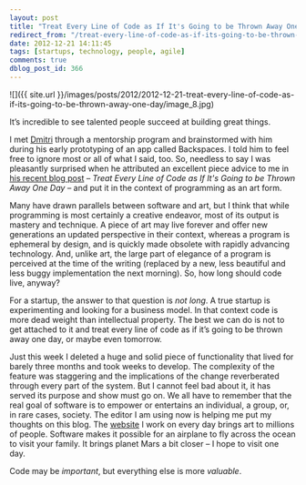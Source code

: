 ```yaml
---
layout: post
title: "Treat Every Line of Code as If It's Going to be Thrown Away One Day"
redirect_from: "/treat-every-line-of-code-as-if-its-going-to-be-thrown-away-one-day/"
date: 2012-12-21 14:11:45
tags: [startups, technology, people, agile]
comments: true
dblog_post_id: 366
---
```

![]({{ site.url }}/images/posts/2012/2012-12-21-treat-every-line-of-code-as-if-its-going-to-be-thrown-away-one-day/image_8.jpg)

It’s incredible to see talented people succeed at building great things.

I met [Dmitri](https://twitter.com/dmitric) through a mentorship program and brainstormed with him during his early prototyping of an app called Backspaces. I told him to feel free to ignore most or all of what I said, too. So, needless to say I was pleasantly surprised when he attributed an excellent piece advice to me in [his recent blog post](https://web.archive.org/web/20130329091213/http://arbor.posterous.com/i-just-quit-my-job-now-what) – _Treat Every Line of Code as If It's Going to be Thrown Away One Day_ – and put it in the context of programming as an art form.

Many have drawn parallels between software and art, but I think that while programming is most certainly a creative endeavor, most of its output is mastery and technique. A piece of art may live forever and offer new generations an updated perspective in their context, whereas a program is ephemeral by design, and is quickly made obsolete with rapidly advancing technology. And, unlike art, the large part of elegance of a program is perceived at the time of the writing  (replaced by a new, less beautiful and less buggy implementation the next morning). So, how long should code live, anyway?

For a startup, the answer to that question is _not long_. A true startup is experimenting and looking for a business model. In that context code is more dead weight than intellectual property. The best we can do is not to get attached to it and treat every line of code as if it’s going to be thrown away one day, or maybe even tomorrow.

Just this week I deleted a huge and solid piece of functionality that lived for barely three months and took weeks to develop. The complexity of the feature was staggering and the implications of the change reverberated through every part of the system. But I cannot feel bad about it, it has served its purpose and show must go on. We all have to remember that the real goal of software is to empower or entertains an individual, a group, or, in rare cases, society. The editor I am using now is helping me put my thoughts on this blog. The [website](https://artsy.net/) I work on every day brings art to millions of people. Software makes it possible for an airplane to fly across the ocean to visit your family. It brings planet Mars a bit closer – I hope to visit one day.

Code may be _important_, but everything else is more _valuable_.
